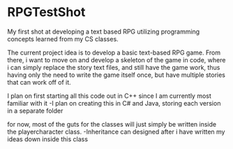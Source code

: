# RPGTestShot
My first shot at developing a text based RPG utilizing programming concepts learned from my CS classes.


The current project idea is to develop a basic text-based RPG game. From there,
i want to move on and develop a skeleton of the game in code, where i can simply
replace the story text files, and still have the game work, thus having only the need to write the game itself once,
but have multiple stories that can work off of it.

I plan on first starting all this code out in C++ since I am currently most familiar with it
    -I plan on creating this in C# and Java, storing each version in a separate folder

for now, most of the guts for the classes will just simply be written inside the playercharacter class. 
    -Inheritance can designed after i have written my ideas down inside this class